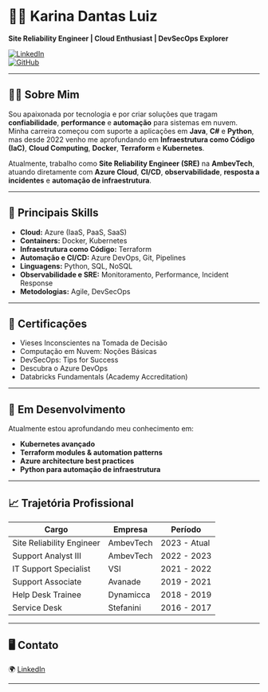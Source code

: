 # 👩‍💻 Karina Dantas Luiz

**Site Reliability Engineer | Cloud Enthusiast | DevSecOps Explorer**

[![LinkedIn](https://img.shields.io/badge/LinkedIn-Connect-blue?logo=linkedin)](https://www.linkedin.com/in/okarinadantas)  
[![GitHub](https://img.shields.io/badge/GitHub-Profile-black?logo=github)](https://github.com/dantasskarina)

---

## 🧑‍💻 Sobre Mim

Sou apaixonada por tecnologia e por criar soluções que tragam **confiabilidade**, **performance** e **automação** para sistemas em nuvem. Minha carreira começou com suporte a aplicações em **Java**, **C#** e **Python**, mas desde 2022 venho me aprofundando em **Infraestrutura como Código (IaC)**, **Cloud Computing**, **Docker**, **Terraform** e **Kubernetes**.

Atualmente, trabalho como **Site Reliability Engineer (SRE)** na **AmbevTech**, atuando diretamente com **Azure Cloud**, **CI/CD**, **observabilidade**, **resposta a incidentes** e **automação de infraestrutura**.

---

## 🚀 Principais Skills

- **Cloud:** Azure (IaaS, PaaS, SaaS)
- **Containers:** Docker, Kubernetes
- **Infraestrutura como Código:** Terraform
- **Automação e CI/CD:** Azure DevOps, Git, Pipelines
- **Linguagens:** Python, SQL, NoSQL
- **Observabilidade e SRE:** Monitoramento, Performance, Incident Response
- **Metodologias:** Agile, DevSecOps

---

## 🏅 Certificações

- Vieses Inconscientes na Tomada de Decisão
- Computação em Nuvem: Noções Básicas
- DevSecOps: Tips for Success
- Descubra o Azure DevOps
- Databricks Fundamentals (Academy Accreditation)

---

## 🌱 Em Desenvolvimento

Atualmente estou aprofundando meu conhecimento em:

- **Kubernetes avançado**
- **Terraform modules & automation patterns**
- **Azure architecture best practices**
- **Python para automação de infraestrutura**

---

## 📈 Trajetória Profissional

| Cargo                           | Empresa      | Período         |
|--------------------------------|--------------|----------------|
| Site Reliability Engineer      | AmbevTech    | 2023 - Atual   |
| Support Analyst III            | AmbevTech    | 2022 - 2023    |
| IT Support Specialist          | VSI          | 2021 - 2022    |
| Support Associate              | Avanade      | 2019 - 2021    |
| Help Desk Trainee              | Dynamicca    | 2018 - 2019    |
| Service Desk                   | Stefanini    | 2016 - 2017    |

---

## 🖥️ Contato

🌍 [LinkedIn](https://www.linkedin.com/in/okarinadantas)  

---

